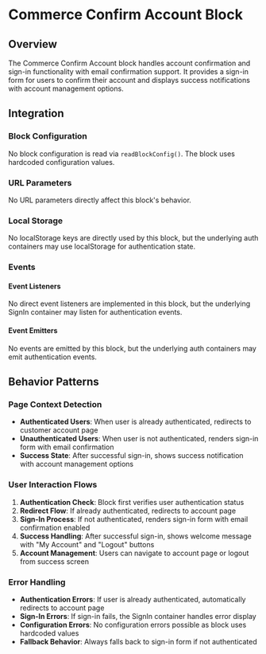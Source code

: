 # Commerce Confirm Account Block

## Overview

The Commerce Confirm Account block handles account confirmation and sign-in functionality with email confirmation support. It provides a sign-in form for users to confirm their account and displays success notifications with account management options.

## Integration

### Block Configuration

No block configuration is read via `readBlockConfig()`. The block uses hardcoded configuration values.

### URL Parameters

No URL parameters directly affect this block's behavior.

### Local Storage

No localStorage keys are directly used by this block, but the underlying auth containers may use localStorage for authentication state.

### Events

#### Event Listeners

No direct event listeners are implemented in this block, but the underlying SignIn container may listen for authentication events.

#### Event Emitters

No events are emitted by this block, but the underlying auth containers may emit authentication events.

## Behavior Patterns

### Page Context Detection

- **Authenticated Users**: When user is already authenticated, redirects to customer account page
- **Unauthenticated Users**: When user is not authenticated, renders sign-in form with email confirmation
- **Success State**: After successful sign-in, shows success notification with account management options

### User Interaction Flows

1. **Authentication Check**: Block first verifies user authentication status
2. **Redirect Flow**: If already authenticated, redirects to account page
3. **Sign-In Process**: If not authenticated, renders sign-in form with email confirmation enabled
4. **Success Handling**: After successful sign-in, shows welcome message with "My Account" and "Logout" buttons
5. **Account Management**: Users can navigate to account page or logout from success screen

### Error Handling

- **Authentication Errors**: If user is already authenticated, automatically redirects to account page
- **Sign-In Errors**: If sign-in fails, the SignIn container handles error display
- **Configuration Errors**: No configuration errors possible as block uses hardcoded values
- **Fallback Behavior**: Always falls back to sign-in form if not authenticated

